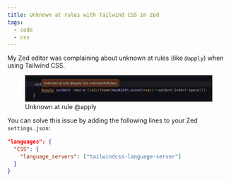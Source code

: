 ```yaml
---
title: Unknown at rules with Tailwind CSS in Zed
tags:
  - code
  - css
---
```

My Zed editor was complaining about unknown at rules (like `@apply`) when using Tailwind CSS. 

<figure class="max-w-prose">
<img src="/img/code/zed-unknown-at-rule.png" >
<figcaption>Unknown at rule @apply</figcaption>
</figure>

You can solve this issue by adding the following lines to your Zed `settings.json`:

```json
"languages": {
  "CSS": {
    "language_servers": ["tailwindcss-language-server"]
  }
}
```